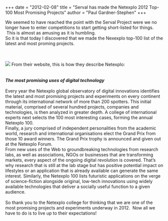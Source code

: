 +++
date = "2012-02-08"
title = "Serval has made the Netexplo 2012 Top-100 Most Promising Projects"
author = "Paul Gardner-Stephen"
+++

<div class="post-body entry-content" id="post-body-1405286719976333171" itemprop="description articleBody">


<div>
We seemed to have reached the point with the Serval Project were we no longer have to enter competitions to start getting short-listed for things.  This is almost as amusing as it is humbling.</div>
<div>
So it is that today I discovered that we made the Nexexplo top-100 list of the latest and most proming projects.</div>
<div>
<br/></div>
<br/>

<a href="http://en.www.netexplo.org/laureat/serval"><img src="https://2.bp.blogspot.com/-rfZgu179xRs/TzJLqS-4ygI/AAAAAAAAAJ4/QQx66aonPnM/s320/100+innovator.JPG"/></a>
From their website, this is how they describe Netexplo:<br/>
<em><strong><br/></strong></em><br/>
<em><strong>The most promising uses of digital technology</strong></em><br/><br/><span>Every year the Netexplo global observatory of digital innovations identifies the latest and most promising projects and experiments on every continent through its international network of more than 200 spotters. This initial material, comprised of several hundred projects, companies and technologies, is then analyzed in greater depth. A college of international experts next selects the 100 most interesting cases, forming the annual Netexplo 100. </span><br/><span>Finally, a jury comprised of independent personalities from the academic world, research and international organisations elect the Grand Prix from those 10 award winners. The Grand Prix trophy is announced and given out at the Netexplo Forum.</span><br/><span>From new uses of the Web to groundbreaking technologies from research labs, as well as associations, NGOs or businesses that are transforming markets, every aspect of the ongoing digital revolution is covered. That’s why research that is still at the lab stage but has positive potential impact on lifestyles or an application that is already available can generate the same interest. Similarly, the Netexplo 100 lists futuristic applications on the verge of science-fiction alongside original, low-tech innovations using widely available technologies that deliver a socially useful function to a given audience.</span><br/>
<br/>
So thank you to the Netexplo college for thinking that we are one of the most promising projects and experiments underway in 2012.  Now all we have to do is to live up to their expectations!<br/>
<br/>
<div></div>
</div>